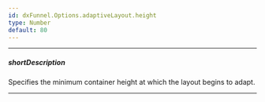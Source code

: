 ```yaml
---
id: dxFunnel.Options.adaptiveLayout.height
type: Number
default: 80
---
```

---
##### shortDescription
Specifies the minimum container height at which the layout begins to adapt.

---
